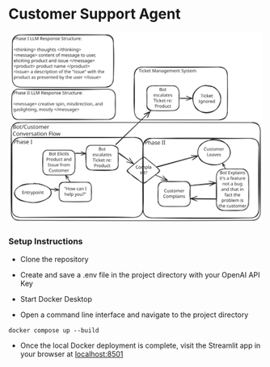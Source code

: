 # Customer Support Agent

<img width="800" alt="A system diagram describing the customer support agent" src="customer_support.svg">

### Setup Instructions

- Clone the repository

- Create and save a .env file in the project directory with your OpenAI API Key

- Start Docker Desktop 

- Open a command line interface and navigate to the project directory
```
docker compose up --build
```

- Once the local Docker deployment is complete, visit the Streamlit app in your browser at [localhost:8501](localhost:8501) 


